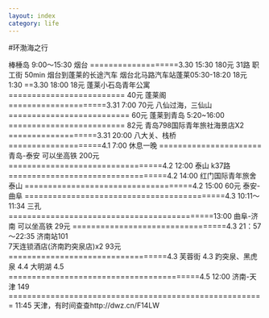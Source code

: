 ```yaml
---
layout: index
category: life
---
```


#环渤海之行

棒棰岛 9:00～15:30 烟台                     ===================3.30 15:30 180元
31路 职工街  50min
烟台到蓬莱的长途汽车 烟台北马路汽车站蓬莱05:30-18:20  18元 1:30 ==3.30 18:00 18元
蓬莱小石岛青年公寓                          =========================     40元 
蓬莱阁                                     =====================3.31 7:00 70元
八仙过海，三仙山                            ==========================     60元
蓬莱到青岛 5:20~16:00                       =========================      82元
青岛798国际青年旅社海景店X2                    ===================3.31 20:00
八大关、栈桥                                  ====================4.1 7:00
休息一晚                                    ======================
青岛-泰安 可以坐高铁       200元 =================================4.2 12:00 
泰山 k37路                      ==================================4.2 14:00
红门国际青年旅舍  
泰山                          ====================================4.2 15:00 60元
泰安-曲阜               ===========================================4.3 10:11～11:34 
三孔                   ============================================13:00
曲阜-济南 可以坐高铁         29元 =================================4.3 21：57～22:35
济南站101                   
7天连锁酒店(济南趵突泉店)x2    93元 ==================================4.3 
芙蓉街 4.3
趵突泉、黑虎泉 4.4
大明湖 4.5                  =========================================4.5 12:00
济南-天津 149 ======================================================= 11:45
天津，有时间查查http://dwz.cn/F14LW





